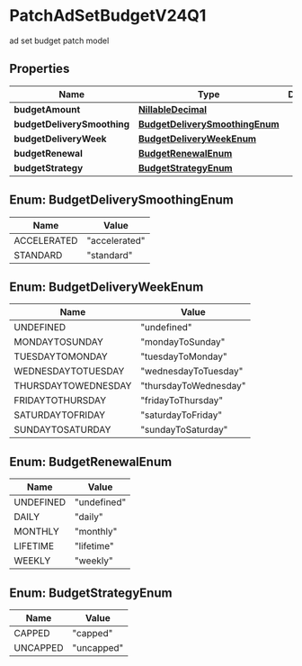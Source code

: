 

# PatchAdSetBudgetV24Q1

ad set budget patch model

## Properties

| Name | Type | Description | Notes |
|------------ | ------------- | ------------- | -------------|
|**budgetAmount** | [**NillableDecimal**](NillableDecimal.md) |  |  [optional] |
|**budgetDeliverySmoothing** | [**BudgetDeliverySmoothingEnum**](#BudgetDeliverySmoothingEnum) |  |  [optional] |
|**budgetDeliveryWeek** | [**BudgetDeliveryWeekEnum**](#BudgetDeliveryWeekEnum) |  |  [optional] |
|**budgetRenewal** | [**BudgetRenewalEnum**](#BudgetRenewalEnum) |  |  [optional] |
|**budgetStrategy** | [**BudgetStrategyEnum**](#BudgetStrategyEnum) |  |  [optional] |



## Enum: BudgetDeliverySmoothingEnum

| Name | Value |
|---- | -----|
| ACCELERATED | &quot;accelerated&quot; |
| STANDARD | &quot;standard&quot; |



## Enum: BudgetDeliveryWeekEnum

| Name | Value |
|---- | -----|
| UNDEFINED | &quot;undefined&quot; |
| MONDAYTOSUNDAY | &quot;mondayToSunday&quot; |
| TUESDAYTOMONDAY | &quot;tuesdayToMonday&quot; |
| WEDNESDAYTOTUESDAY | &quot;wednesdayToTuesday&quot; |
| THURSDAYTOWEDNESDAY | &quot;thursdayToWednesday&quot; |
| FRIDAYTOTHURSDAY | &quot;fridayToThursday&quot; |
| SATURDAYTOFRIDAY | &quot;saturdayToFriday&quot; |
| SUNDAYTOSATURDAY | &quot;sundayToSaturday&quot; |



## Enum: BudgetRenewalEnum

| Name | Value |
|---- | -----|
| UNDEFINED | &quot;undefined&quot; |
| DAILY | &quot;daily&quot; |
| MONTHLY | &quot;monthly&quot; |
| LIFETIME | &quot;lifetime&quot; |
| WEEKLY | &quot;weekly&quot; |



## Enum: BudgetStrategyEnum

| Name | Value |
|---- | -----|
| CAPPED | &quot;capped&quot; |
| UNCAPPED | &quot;uncapped&quot; |



